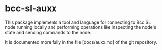 # bcc-sl-auxx

This package implements a tool and language for connecting to Bcc SL node
running locally and performing operations like inspecting the node's state and
sending commands to the node.

It is documented more fully in the file [docs/auxx.md] of the git repository.
